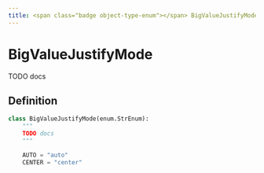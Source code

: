 ```yaml
---
title: <span class="badge object-type-enum"></span> BigValueJustifyMode
---
```

# <span class="badge object-type-enum"></span> BigValueJustifyMode

TODO docs

## Definition

```python
class BigValueJustifyMode(enum.StrEnum):
    """
    TODO docs
    """

    AUTO = "auto"
    CENTER = "center"
```
